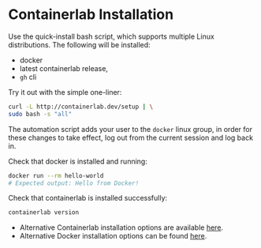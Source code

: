 # Containerlab Installation

Use the quick-install bash script, which supports multiple Linux distributions. The following will be installed:

* docker
* latest containerlab release,
* `gh` cli

Try it out with the simple one-liner:

```bash
curl -L http://containerlab.dev/setup | \
sudo bash -s "all"
```

The automation script adds your user to the `docker` linux group, in order for these changes to take effect, log out from the current session and log back in.

Check that docker is installed and running:

```bash
docker run --rm hello-world
# Expected output: Hello from Docker!
```

Check that containerlab is installed successfully:

```bash
containerlab version
```

* Alternative Containerlab installation options are available [here](https://containerlab.dev/install/).
* Alternative Docker installation options can be found [here](https://docs.docker.com/engine/install/).